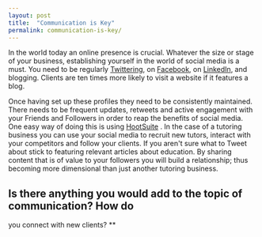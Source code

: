 ```yaml
---
layout: post
title:  "Communication is Key"
permalink: communication-is-key/
---
```

In the world today an online presence is crucial. Whatever the size or stage
of your business, establishing yourself in the world of social media is a
must. You need to be regularly  [Twittering](https://twitter.com/), 
on  [ Facebook](https://www.facebook.com/), 
on  [LinkedIn](http://www.linkedin.com/), and blogging. Clients are ten times more likely
to visit a website if it features a blog.

Once having set up these profiles they need to be consistently maintained.
There needs to be frequent updates, retweets and active engagement with your
Friends and Followers in order to reap the benefits of social media. One easy
way of doing this is using [HootSuite](http://signup.hootsuite.com/) . In the case of a tutoring business
you can use your social media to recruit new tutors, interact with your
competitors and follow your clients. If you aren't sure what to Tweet about
stick to featuring relevant articles about education. By sharing content that
is of value to your followers you will build a relationship; thus becoming
more dimensional than just another tutoring business.

## Is there anything you would add to the topic of communication? How do
you connect with new clients? **
